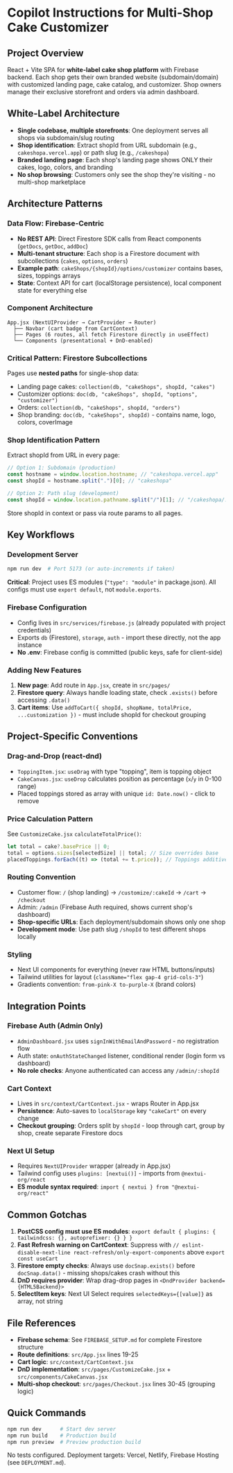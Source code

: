 # Copilot Instructions for Multi-Shop Cake Customizer

## Project Overview

React + Vite SPA for **white-label cake shop platform** with Firebase backend. Each shop gets their own branded website (subdomain/domain) with customized landing page, cake catalog, and customizer. Shop owners manage their exclusive storefront and orders via admin dashboard.

## White-Label Architecture

- **Single codebase, multiple storefronts**: One deployment serves all shops via subdomain/slug routing
- **Shop identification**: Extract shopId from URL subdomain (e.g., `cakeshopa.vercel.app`) or path slug (e.g., `/cakeshopa`)
- **Branded landing page**: Each shop's landing page shows ONLY their cakes, logo, colors, and branding
- **No shop browsing**: Customers only see the shop they're visiting - no multi-shop marketplace

## Architecture Patterns

### Data Flow: Firebase-Centric

- **No REST API**: Direct Firestore SDK calls from React components (`getDocs`, `getDoc`, `addDoc`)
- **Multi-tenant structure**: Each shop is a Firestore document with subcollections (`cakes`, `options`, `orders`)
- **Example path**: `cakeShops/{shopId}/options/customizer` contains bases, sizes, toppings arrays
- **State**: Context API for cart (localStorage persistence), local component state for everything else

### Component Architecture

```
App.jsx (NextUIProvider → CartProvider → Router)
  ├── Navbar (cart badge from CartContext)
  ├── Pages (6 routes, all fetch Firestore directly in useEffect)
  └── Components (presentational + DnD-enabled)
```

### Critical Pattern: Firestore Subcollections

Pages use **nested paths** for single-shop data:

- Landing page cakes: `collection(db, "cakeShops", shopId, "cakes")`
- Customizer options: `doc(db, "cakeShops", shopId, "options", "customizer")`
- Orders: `collection(db, "cakeShops", shopId, "orders")`
- Shop branding: `doc(db, "cakeShops", shopId)` - contains name, logo, colors, coverImage

### Shop Identification Pattern

Extract shopId from URL in every page:

```javascript
// Option 1: Subdomain (production)
const hostname = window.location.hostname; // "cakeshopa.vercel.app"
const shopId = hostname.split(".")[0]; // "cakeshopa"

// Option 2: Path slug (development)
const shopId = window.location.pathname.split("/")[1]; // "/cakeshopa/..."
```

Store shopId in context or pass via route params to all pages.

## Key Workflows

### Development Server

```bash
npm run dev  # Port 5173 (or auto-increments if taken)
```

**Critical**: Project uses ES modules (`"type": "module"` in package.json). All configs must use `export default`, not `module.exports`.

### Firebase Configuration

- Config lives in `src/services/firebase.js` (already populated with project credentials)
- Exports `db` (Firestore), `storage`, `auth` - import these directly, not the app instance
- **No .env**: Firebase config is committed (public keys, safe for client-side)

### Adding New Features

1. **New page**: Add route in `App.jsx`, create in `src/pages/`
2. **Firestore query**: Always handle loading state, check `.exists()` before accessing `.data()`
3. **Cart items**: Use `addToCart({ shopId, shopName, totalPrice, ...customization })` - must include shopId for checkout grouping

## Project-Specific Conventions

### Drag-and-Drop (react-dnd)

- `ToppingItem.jsx`: `useDrag` with type "topping", item is topping object
- `CakeCanvas.jsx`: `useDrop` calculates position as percentage (`x`/`y` in 0-100 range)
- Placed toppings stored as array with unique `id: Date.now()` - click to remove

### Price Calculation Pattern

See `CustomizeCake.jsx` `calculateTotalPrice()`:

```javascript
let total = cake?.basePrice || 0;
total = options.sizes[selectedSize] || total; // Size overrides base
placedToppings.forEach((t) => (total += t.price)); // Toppings additive
```

### Routing Convention

- Customer flow: `/` (shop landing) → `/customize/:cakeId` → `/cart` → `/checkout`
- Admin: `/admin` (Firebase Auth required, shows current shop's dashboard)
- **Shop-specific URLs**: Each deployment/subdomain shows only one shop
- **Development mode**: Use path slug `/shopId` to test different shops locally

### Styling

- Next UI components for everything (never raw HTML buttons/inputs)
- Tailwind utilities for layout (`className="flex gap-4 grid-cols-3"`)
- Gradients convention: `from-pink-X to-purple-X` (brand colors)

## Integration Points

### Firebase Auth (Admin Only)

- `AdminDashboard.jsx` uses `signInWithEmailAndPassword` - no registration flow
- Auth state: `onAuthStateChanged` listener, conditional render (login form vs dashboard)
- **No role checks**: Anyone authenticated can access any `/admin/:shopId`

### Cart Context

- Lives in `src/context/CartContext.jsx` - wraps Router in App.jsx
- **Persistence**: Auto-saves to `localStorage` key `"cakeCart"` on every change
- **Checkout grouping**: Orders split by `shopId` - loop through cart, group by shop, create separate Firestore docs

### Next UI Setup

- Requires `NextUIProvider` wrapper (already in App.jsx)
- Tailwind config uses `plugins: [nextui()]` - imports from `@nextui-org/react`
- **ES module syntax required**: `import { nextui } from "@nextui-org/react"`

## Common Gotchas

1. **PostCSS config must use ES modules**: `export default { plugins: { tailwindcss: {}, autoprefixer: {} } }`
2. **Fast Refresh warning on CartContext**: Suppress with `// eslint-disable-next-line react-refresh/only-export-components` above `export const useCart`
3. **Firestore empty checks**: Always use `docSnap.exists()` before `docSnap.data()` - missing shops/cakes crash without this
4. **DnD requires provider**: Wrap drag-drop pages in `<DndProvider backend={HTML5Backend}>`
5. **SelectItem keys**: Next UI Select requires `selectedKeys={[value]}` as array, not string

## File References

- **Firebase schema**: See `FIREBASE_SETUP.md` for complete Firestore structure
- **Route definitions**: `src/App.jsx` lines 19-25
- **Cart logic**: `src/context/CartContext.jsx`
- **DnD implementation**: `src/pages/CustomizeCake.jsx` + `src/components/CakeCanvas.jsx`
- **Multi-shop checkout**: `src/pages/Checkout.jsx` lines 30-45 (grouping logic)

## Quick Commands

```bash
npm run dev      # Start dev server
npm run build    # Production build
npm run preview  # Preview production build
```

No tests configured. Deployment targets: Vercel, Netlify, Firebase Hosting (see `DEPLOYMENT.md`).
